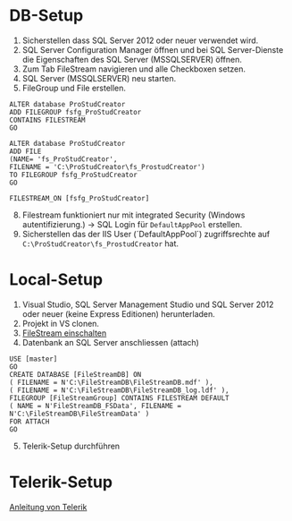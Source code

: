 DB-Setup
======

1. Sicherstellen dass SQL Server 2012 oder neuer verwendet wird.
2. SQL Server Configuration Manager öffnen und bei SQL Server-Dienste die Eigenschaften des SQL Server (MSSQLSERVER) öffnen.
3. Zum Tab FileStream navigieren und alle Checkboxen setzen.
4. SQL Server (MSSQLSERVER) neu starten.
5. FileGroup und File erstellen.

```
ALTER database ProStudCreator
ADD FILEGROUP fsfg_ProStudCreator
CONTAINS FILESTREAM
GO

ALTER database ProStudCreator
ADD FILE
(NAME= 'fs_ProStudCreator',
FILENAME = 'C:\ProStudCreator\fs_ProstudCreator')
TO FILEGROUP fsfg_ProStudCreator
GO

FILESTREAM_ON [fsfg_ProStudCreator]
```

8. Filestream funktioniert nur mit integrated Security (Windows autentifizierung.) -> SQL Login für `DefaultAppPool` erstellen.
9. Sicherstellen das der IIS User (´DefaultAppPool´) zugriffsrechte auf `C:\ProStudCreator\fs_ProstudCreator` hat.




Local-Setup
======

1. Visual Studio, SQL Server Management Studio und SQL Server 2012 oder neuer (keine Express Editionen) herunterladen.
2. Projekt in VS clonen.
3. [FileStream einschalten](https://docs.microsoft.com/en-us/sql/relational-databases/blob/enable-and-configure-filestream)
4. Datenbank an SQL Server anschliessen (attach)

```
USE [master]
GO
CREATE DATABASE [FileStreamDB] ON 
( FILENAME = N'C:\FileStreamDB\FileStreamDB.mdf' ),
( FILENAME = N'C:\FileStreamDB\FileStreamDB_log.ldf' ),
FILEGROUP [FileStreamGroup] CONTAINS FILESTREAM DEFAULT 
( NAME = N'FileStreamDB_FSData', FILENAME = N'C:\FileStreamDB\FileStreamData' )
FOR ATTACH
GO
```

5. Telerik-Setup durchführen



Telerik-Setup
======

[Anleitung von Telerik](http://docs.telerik.com/devtools/aspnet-ajax/general-information/adding-the-telerik-controls-to-your-project)
